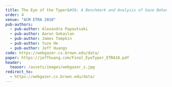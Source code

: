```yaml
---
title: The Eye of the Typer&#58; A Benchmark and Analysis of Gaze Behavior during Typing.
order: 4
venue: "ACM ETRA 2018"
pub-authors:
  - pub-author: Alexandra Papoutsaki
  - pub-author: Aaron Gokaslan
  - pub-author: James Tompkin
  - pub-author: Yuze He
  - pub-author: Jeff Huangs
code: https://webgazer.cs.brown.edu/data/
paper: https://jeffhuang.com/Final_EyeTyper_ETRA18.pdf
header:
  teaser: /assets/images/webgazer_s.jpg
redirect_to:
  - https://webgazer.cs.brown.edu/data/
---
```

